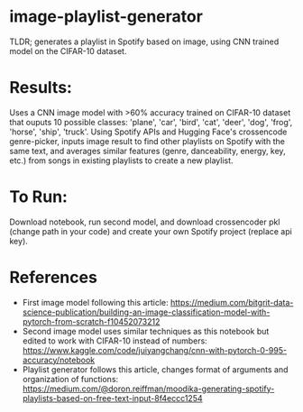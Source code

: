 # image-playlist-generator
TLDR; generates a playlist in Spotify based on image, using CNN trained model on the CIFAR-10 dataset. 

# Results: 
Uses a CNN image model with >60% accuracy trained on CIFAR-10 dataset that ouputs 10 possible classes: 'plane', 'car', 'bird', 'cat', 'deer', 'dog', 'frog', 'horse', 'ship', 'truck'. Using Spotify APIs and Hugging Face's crossencode genre-picker, inputs image result to find other playlists on Spotify with the same text, and averages similar features (genre, danceability, energy, key, etc.) from songs in existing playlists to create a new playlist.  

# To Run: 

Download notebook, run second model, and download crossencoder pkl (change path in your code) and create your own Spotify project (replace api key).  

# References
- First image model following this article: https://medium.com/bitgrit-data-science-publication/building-an-image-classification-model-with-pytorch-from-scratch-f10452073212
- Second image model uses similar techniques as this notebook but edited to work with CIFAR-10 instead of numbers: https://www.kaggle.com/code/juiyangchang/cnn-with-pytorch-0-995-accuracy/notebook
- Playlist generator follows this article, changes format of arguments and organization of functions: https://medium.com/@doron.reiffman/moodika-generating-spotify-playlists-based-on-free-text-input-8f4eccc1254
